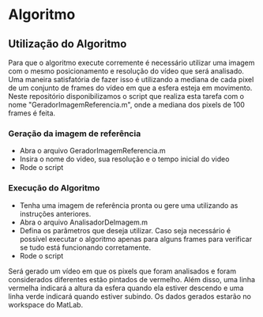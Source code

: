 # Algoritmo

## Utilização do Algoritmo
Para que o algoritmo execute corremente é necessário utilizar uma imagem com o mesmo posicionamento e resolução do vídeo que será analisado. Uma maneira satisfatória de fazer isso é utilizando a mediana de cada pixel de um conjunto de frames do vídeo em que a esfera esteja em movimento. Neste repositório disponibilizamos o script que realiza esta tarefa com o nome "GeradorImagemReferencia.m", onde a mediana dos pixels de 100 frames é feita.
### Geração da imagem de referência
- Abra o arquivo GeradorImagemReferencia.m
- Insira o nome do video, sua resolução e o tempo inicial do video
- Rode o script

### Execução do Algoritmo
- Tenha uma imagem de referência pronta ou gere uma utilizando as instruções anteriores.
- Abra o arquivo AnalisadorDeImagem.m
- Defina os parâmetros que deseja utilizar. Caso seja necessário é possível executar o algoritmo apenas para alguns frames para verificar se tudo está funcionando corretamente.
- Rode o script

Será gerado um vídeo em que os pixels que foram analisados e foram considerados diferentes estão pintados de vermelho. Além disso, uma linha vermelha indicará a altura da esfera quando ela estiver descendo e uma linha verde indicará quando estiver subindo. Os dados gerados estarão no workspace do MatLab.
